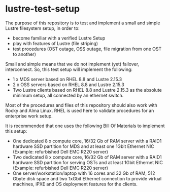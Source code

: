 # lustre-test-setup
The purpose of this repository is to test and implement a small and simple Lustre filesystem setup, in order to:
- become familiar with a verified Lustre Setup
- play with features of Lustre (file striping) 
- test procedures (OST outage, OSS outage, file migration from one OST to another)

Small and simple means that we do not implement (yet) failover, interconnect. So, this test setup will implement the following:
- 1 x MDS server based on RHEL 8.8 and Lustre 2.15.3 
- 2 x OSS servers based on RHEL 8.8 and Lustre 2.15.3
- Two Lustre clients based on RHEL 8.8 and Lustre 2.15.3
as the absolute minimum setup, all connected by an ethernet switch.

Most of the procedures and files of this repository should also work with Rocky and Alma Linux. RHEL is used here to validate procedures for an enterprise work setup.

It is recommended that one uses the following Bill Of Materials to implement this setup:
- One dedicated 8 x compute core, 16/32 Gb of RAM server with a RAID1 hardware SSD partition for MDS and at least one 1Gbit Ethernet NIC (Example: refurbished Dell EMC R220 server)
- Two dedicated 8 x compute core, 16/32 Gb of RAM server with a RAID1 hardware SSD partition for serving OSTs and at least 1Gbit Ethernet NIC (Example: refurbished Dell EMC R220 server)
- One server/workstation/laptop with 16 cores and 32 Gb of RAM, 512 Gbyte disk space and two 1xGbit Ethernet connection to provide virtual machines, iPXE and OS deployment features for the clients.

 
